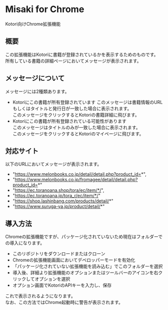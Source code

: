 # Misaki for Chrome
Kotori向けChrome拡張機能   

## 概要
この拡張機能はKotoriに書籍が登録されているかを表示するためのものです。  
所有している書籍の詳細ページにおいてメッセージが表示されます。  

## メッセージについて
メッセージには2種類あります。  
- Kotoriにこの書籍が所有登録されています
このメッセージは書籍情報のURLもしくはタイトルと発行日が一致した場合に表示されます。  
このメッセージをクリックするとKotoriの書籍詳細に飛びます。  
- Kotoriにこの書籍が所有登録されている可能性があります  
このメッセージはタイトルのみが一致した場合に表示されます。  
このメッセージをクリックするとKotoriのマイページに飛びます。  

## 対応サイト
以下のURLにおいてメッセージが表示されます。  

- "https://www.melonbooks.co.jp/detail/detail.php?product_id=*",
- "https://www.melonbooks.co.jp/fromagee/detail/detail.php?product_id=*"
- "https://ec.toranoana.shop/tora/ec/item/*/",
- "https://ec.toranoana.jp/tora_r/ec/item/*/"
- "https://shop.lashinbang.com/products/detail/*"
- "https://www.suruga-ya.jp/product/detail/*"

## 導入方法  
Chromeの拡張機能ですが、パッケージ化されていないため現在はフォルダーでの導入になります。  

- このリポジトリをダウンロードまたはクローン  
- Chromeの拡張機能画面においてデベロッパーモードを有効化  
- 「パッケージ化されていない拡張機能を読み込む」でこのフォルダーを選択
- 導入後、詳細より拡張機能のオプションまたはツールバーのアイコンを右クリックしてオプションを選択  
- オプション画面でKotoriのAPIキーを入力し、保存  

これで表示されるようになります。  
なお、この方法ではChrome起動時に警告が表示されます。  